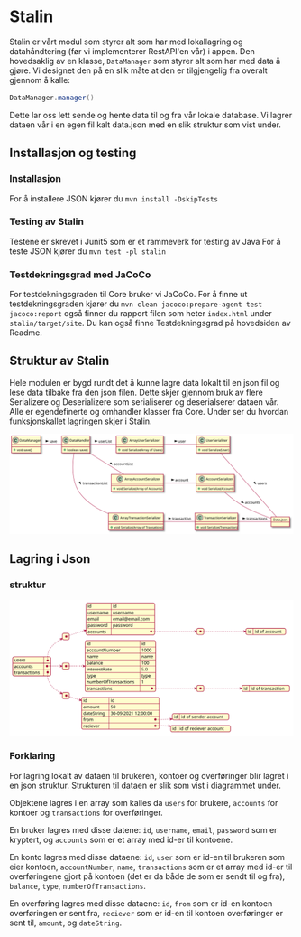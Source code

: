 # Stalin
Stalin er vårt modul som styrer alt som har med lokallagring og datahåndtering (før vi implementerer RestAPI'en vår) i appen. Den hovedsaklig av en klasse, `DataManager` som styrer alt som har med data å gjøre. Vi designet den på en slik måte at den er tilgjengelig fra overalt gjennom å kalle:
```java
DataManager.manager()
```
Dette lar oss lett sende og hente data til og fra vår lokale database. Vi lagrer dataen vår i en egen fil kalt data.json med en slik struktur som vist under.

## Installasjon og testing

### Installasjon
For å installere JSON kjører du `mvn install -DskipTests`

### Testing av Stalin
Testene er skrevet i Junit5 som er et rammeverk for testing av Java
For å teste JSON kjører du `mvn test -pl stalin`

### Testdekningsgrad med JaCoCo
For testdekningsgraden til Core bruker vi JaCoCo.
For å finne ut testdekningsgraden kjører du `mvn clean jacoco:prepare-agent test jacoco:report` også finner du rapport filen som heter `index.html` under `stalin/target/site`.
Du kan også finne Testdekningsgrad på hovedsiden av Readme.

## Struktur av Stalin

Hele modulen er bygd rundt det å kunne lagre data lokalt til en json fil og lese data tilbake fra den json filen. Dette skjer gjennom bruk av flere Serializere og Deserializere som serialiserer og deserialserer dataen vår. Alle er egendefinerte og omhandler klasser fra Core. Under ser du hvordan funksjonskallet lagringen skjer i Stalin.

![Lagrings kall](../diagrammer/stalinSerializeDiagram.svg)

## Lagring i Json

### struktur

![JSON struktur](/diagrammer/marxBankJsonStruktur.svg)

### Forklaring

For lagring lokalt av dataen til brukeren, kontoer og overføringer blir lagret i en json struktur. Strukturen til dataen er slik som vist i diagrammet under. 

Objektene lagres i en array som kalles da `users` for brukere, `accounts` for kontoer og `transactions` for overføringer.

En bruker lagres med disse datene: `id`, `username`, `email`, `password` som er kryptert, og `accounts` som er et array med id-er til kontoene.

En konto lagres med disse dataene: `id`, `user` som er id-en til brukeren som eier kontoen, `accountNumber`, `name`, `transactions` som er et array med id-er til overføringene gjort på kontoen (det er da både de som er sendt til og fra), `balance`, `type`, `numberOfTransactions`.

En overføring lagres med disse dataene: `id`, `from` som er id-en kontoen overføringen er sent fra, `reciever` som er id-en til kontoen overføringer er sent til, `amount`, og `dateString`.
